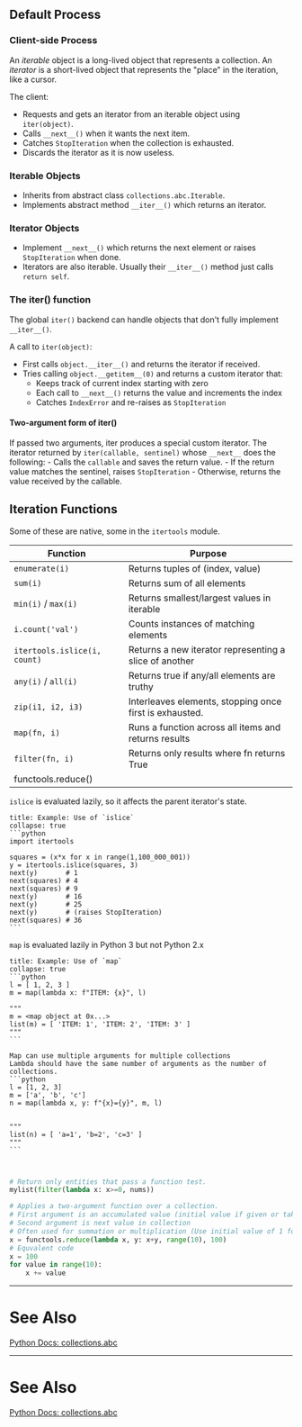 
## Default Process

### Client-side Process
An *iterable* object is a long-lived object that represents a collection.
An *iterator* is a short-lived object that represents the "place" in the iteration, like a cursor.

The client:
- Requests and gets an iterator from an iterable object using `iter(object)`.
- Calls `__next__()` when it wants the next item.
- Catches `StopIteration` when the collection is exhausted.
- Discards the iterator as it is now useless.


### Iterable Objects
- Inherits from abstract class `collections.abc.Iterable`.
- Implements abstract method `__iter__()` which returns an iterator.

### Iterator Objects
- Implement `__next__()` which returns the next element or raises `StopIteration` when done.
- Iterators are also iterable. Usually their `__iter__()` method just calls `return self`.

### The iter() function
The global `iter()` backend can handle objects that don't fully implement `__iter__()`.

A call to `iter(object)`:
- First calls `object.__iter__()` and returns the iterator if received.
- Tries calling `object.__getitem__(0)` and returns a custom iterator that:
	- Keeps track of current index starting with zero
	- Each call to `__next__()` returns the value and increments the index
	- Catches `IndexError` and re-raises as `StopIteration`

#### Two-argument form of iter()
If passed two arguments, iter produces a special custom iterator.
The iterator returned by `iter(callable, sentinel)` whose `__next__` does the following:
	- Calls the `callable` and saves the return value.
	- If the return value matches the sentinel, raises `StopIteration`
	- Otherwise, returns the value received by the callable.

## Iteration Functions
Some of these are native, some in the `itertools` module.

| Function                     | Purpose                                                 |
| ---------------------------- | ------------------------------------------------------- |
| `enumerate(i)`               | Returns tuples of (index, value)                        |
| `sum(i)`                     | Returns sum of all elements                             |
| `min(i)` / `max(i)`          | Returns smallest/largest values in iterable             |
| `i.count('val')`             | Counts instances of matching elements                   |
| `itertools.islice(i, count)` | Returns a new iterator representing a slice of another  |
| `any(i)` / `all(i)`          | Returns true if any/all elements are truthy             |
| `zip(i1, i2, i3)`            | Interleaves elements, stopping once first is exhausted. |
| `map(fn, i)`                 | Runs a function across all items and returns results    |
| `filter(fn, i)`              | Returns only results where fn returns True              |
| functools.reduce()                             |                                                         |

`islice` is evaluated lazily, so it affects the parent iterator's state.
````ad-example
title: Example: Use of `islice`
collapse: true
```python
import itertools

squares = (x*x for x in range(1,100_000_001))
y = itertools.islice(squares, 3)
next(y)       # 1
next(squares) # 4
next(squares) # 9
next(y)       # 16
next(y)       # 25
next(y)       # (raises StopIteration)
next(squares) # 36
```
````

`map` is evaluated lazily in Python 3 but not Python 2.x
````ad-example
title: Example: Use of `map`
collapse: true
```python
l = [ 1, 2, 3 ]
m = map(lambda x: f"ITEM: {x}", l)

"""
m = <map object at 0x...>
list(m) = [ 'ITEM: 1', 'ITEM: 2', 'ITEM: 3' ]
"""
```

Map can use multiple arguments for multiple collections
Lambda should have the same number of arguments as the number of collections.
```python
l = [1, 2, 3]
m = ['a', 'b', 'c']
n = map(lambda x, y: f"{x}={y}", m, l)


""" 
list(n) = [ 'a=1', 'b=2', 'c=3' ]
"""
```

````



```python


# Return only entities that pass a function test.
mylist(filter(lambda x: x>=0, nums))

# Applies a two-argument function over a collection.
# First argument is an accumulated value (initial value if given or takes first value in sequence).
# Second argument is next value in collection
# Often used for summation or multiplication (Use initial value of 1 for mult, 0 for summation).
x = functools.reduce(lambda x, y: x+y, range(10), 100)
# Equvalent code
x = 100
for value in range(10):
	x += value
```


---
# See Also
[Python Docs: collections.abc](https://docs.python.org/3/library/collections.abc.html)



---
# See Also
[Python Docs: collections.abc](https://docs.python.org/3/library/collections.abc.html)
